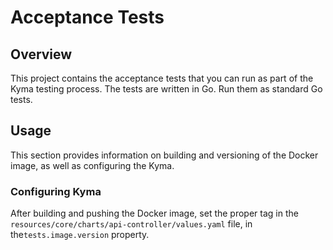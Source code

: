 # Acceptance Tests

## Overview

This project contains the acceptance tests that you can run as part of the Kyma testing process.
The tests are written in Go. Run them as standard Go tests.

## Usage
This section provides information on building and versioning of the Docker image, as well as configuring the Kyma.

### Configuring Kyma

After building and pushing the Docker image, set the proper tag in the `resources/core/charts/api-controller/values.yaml` file, in the`tests.image.version` property.
